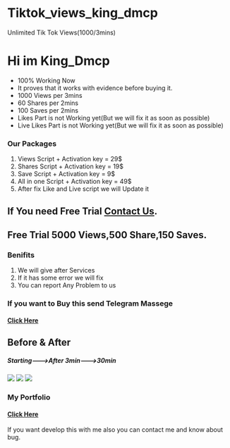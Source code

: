 # Tiktok_views_king_dmcp
Unlimited Tik Tok Views(1000/3mins)

<h1>Hi im King_Dmcp</h1>
  <ul>
    <li>100% Working Now</li>
    <li>It proves that it works with evidence before buying it.</li>
    <li>1000 Views per 3mins</li>
    <li>60 Shares per 2mins</li>
    <li>100 Saves per 2mins</li>
    <li>Likes Part is not Working yet(But we will fix it as soon as possible)</li>
    <li>Live Likes Part is not Working yet(But we will fix it as soon as possible)</li>
  </ul>

<h3>Our Packages</h3>
<ol>
  <li>Views Script + Activation key   = 29$ </li>
  <li>Shares Script + Activation key  = 19$ </li>
  <li>Save Script + Activation key    = 9$ </li>
  <li>All in one Script + Activation key = 49$ </li>
  <li>After fix Like and Live script we will Update it</li>
</ol>

<h2>If You need Free Trial <a href="https://t.me/dmcp_it">Contact Us</a>.</h2>
<h2>Free Trial 5000 Views,500 Share,150 Saves.</h2>

<h3>Benifits</h3>
<ol>
  <li>We will give after Services</li>
  <li>If it has some error we will fix</li>
  <li>You can report Any Problem to us</li>
</ol>
  
<h3>If you want to Buy this send Telegram Massege</h3>
  <h4>
    <a href="https://t.me/dmcp_it">Click Here</a>
  </h4>
  
<h2>Before & After</h2>
<h5>Starting--->After 3min--->30min</h5>
<img src=https://github.com/Chamodpasin/Tiktok_views_king_dmcp/assets/83210562/4bb6eba2-0212-472e-926b-a5e6c7372ea1> <img src=https://github.com/Chamodpasin/Tiktok_views_king_dmcp/assets/83210562/def1185b-7d3b-42ac-9a1b-8533dea42419> <img src=https://github.com/Chamodpasin/Tiktok_views_king_dmcp/assets/83210562/f9f9ad8a-5c66-4e43-b948-90548b4cff0e>

<h3>My Portfolio</h3>
  <h4>
    <a href="https://chamodpasindu.blogspot.com/">Click Here</a>
  </h4>

If you want develop this with me also you can contact me and know about bug.
